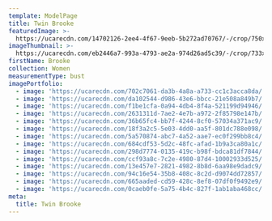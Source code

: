```yaml
---
template: ModelPage
title: Twin Brooke
featuredImage: >-
  https://ucarecdn.com/14702126-2ee4-4f67-9eeb-5b272ad70767/-/crop/750x345/249,38/-/preview/
imageThumbnail: >-
  https://ucarecdn.com/eb2446a7-993a-4793-ae2a-974d26ad5c39/-/crop/733x1021/818,0/-/preview/
firstName: Brooke
collection: Women
measurementType: bust
imagePortfolio:
  - image: 'https://ucarecdn.com/702c7061-da3b-4a8a-a733-cc1c3acca8da/'
  - image: 'https://ucarecdn.com/da102544-d986-43e6-bbcc-21e508a849b7/'
  - image: 'https://ucarecdn.com/f1be1cfa-0a94-4db4-8f4a-521199d94946/'
  - image: 'https://ucarecdn.com/2631311d-7ae2-4e7b-a972-2f85798e147b/'
  - image: 'https://ucarecdn.com/36b65fc4-bb7f-4244-8cf0-57034a371ac9/'
  - image: 'https://ucarecdn.com/18f3a2c5-5e03-4dd0-aa5f-801dc788e098/'
  - image: 'https://ucarecdn.com/5a570874-abc7-4a52-aae7-ec0f299bb8c4/'
  - image: 'https://ucarecdn.com/684cdf53-5d2c-48fc-afad-1b9a3ca80a1c/'
  - image: 'https://ucarecdn.com/298d7774-0135-419c-b98f-bdca81df7844/'
  - image: 'https://ucarecdn.com/ccf93a8c-7c2e-4980-87d4-10002933d525/'
  - image: 'https://ucarecdn.com/13e457e7-2821-4982-8b8d-6aa98e9dadc9/'
  - image: 'https://ucarecdn.com/94c16e54-35b8-408c-8c2d-d9074dd72857/'
  - image: 'https://ucarecdn.com/665aaded-cd59-428c-8ef8-07df0f9492e9/'
  - image: 'https://ucarecdn.com/0caeb0fe-5a75-4b4c-827f-1ab1aba468cc/'
meta:
  title: Twin Brooke
---
```


